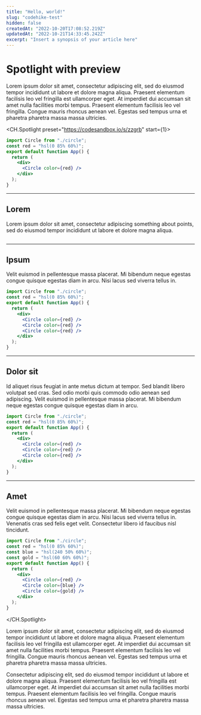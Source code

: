 ```yaml
---
title: "Hello, world!"
slug: "codehike-test"
hidden: false
createdAt: "2022-10-20T17:08:52.219Z"
updatedAt: "2022-10-21T14:33:45.242Z"
excerpt: "Insert a synopsis of your article here"
---
```


# Spotlight with preview

Lorem ipsum dolor sit amet, consectetur adipiscing elit, sed do eiusmod tempor incididunt ut labore et dolore magna aliqua. Praesent elementum facilisis leo vel fringilla est ullamcorper eget. At imperdiet dui accumsan sit amet nulla facilities morbi tempus. Praesent elementum facilisis leo vel fringilla. Congue mauris rhoncus aenean vel. Egestas sed tempus urna et pharetra pharetra massa massa ultricies.

<CH.Spotlight preset="https://codesandbox.io/s/zzgrb" start={1}>

```jsx app.js
import Circle from "./circle";
const red = "hsl(0 85% 60%)";
export default function App() {
  return (
    <div>
      <Circle color={red} />
    </div>
  );
}
```

---

## Lorem

Lorem ipsum dolor sit amet, consectetur adipiscing something about points, sed do eiusmod tempor incididunt ut labore et dolore magna aliqua.

```jsx app.js

```

---

## Ipsum

Velit euismod in pellentesque massa placerat. Mi bibendum neque egestas congue quisque egestas diam in arcu. Nisi lacus sed viverra tellus in.

```jsx app.js focus=5:9
import Circle from "./circle";
const red = "hsl(0 85% 60%)";
export default function App() {
  return (
    <div>
      <Circle color={red} />
      <Circle color={red} />
      <Circle color={red} />
    </div>
  );
}
```

---

## Dolor sit

Id aliquet risus feugiat in ante metus dictum at tempor. Sed blandit libero volutpat sed cras. Sed odio morbi quis commodo odio aenean sed adipiscing. Velit euismod in pellentesque massa placerat. Mi bibendum neque egestas congue quisque egestas diam in arcu.

```jsx app.js focus=2,6:8
import Circle from "./circle";
const red = "hsl(0 85% 60%)";
export default function App() {
  return (
    <div>
      <Circle color={red} />
      <Circle color={red} />
      <Circle color={red} />
    </div>
  );
}
```

---

## Amet

Velit euismod in pellentesque massa placerat. Mi bibendum neque egestas congue quisque egestas diam in arcu. Nisi lacus sed viverra tellus in. Venenatis cras sed felis eget velit. Consectetur libero id faucibus nisl tincidunt.

```jsx app.js focus=8:10
import Circle from "./circle";
const red = "hsl(0 85% 60%)";
const blue = "hsl(240 50% 60%)";
const gold = "hsl(60 60% 60%)";
export default function App() {
  return (
    <div>
      <Circle color={red} />
      <Circle color={blue} />
      <Circle color={gold} />
    </div>
  );
}
```

</CH.Spotlight>

Lorem ipsum dolor sit amet, consectetur adipiscing elit, sed do eiusmod tempor incididunt ut labore et dolore magna aliqua. Praesent elementum facilisis leo vel fringilla est ullamcorper eget. At imperdiet dui accumsan sit amet nulla facilities morbi tempus. Praesent elementum facilisis leo vel fringilla. Congue mauris rhoncus aenean vel. Egestas sed tempus urna et pharetra pharetra massa massa ultricies.

Consectetur adipiscing elit, sed do eiusmod tempor incididunt ut labore et dolore magna aliqua. Praesent elementum facilisis leo vel fringilla est ullamcorper eget. At imperdiet dui accumsan sit amet nulla facilities morbi tempus. Praesent elementum facilisis leo vel fringilla. Congue mauris rhoncus aenean vel. Egestas sed tempus urna et pharetra pharetra massa massa ultricies.